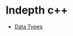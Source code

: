 # Indepth c++

- [Data Types](https://github.com/wma1729/indepth-cpp/blob/master/datatype/README.md)
